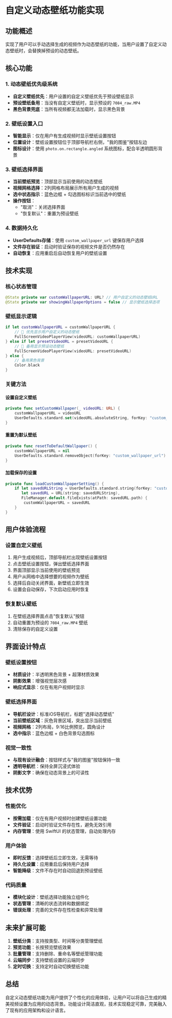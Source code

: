 # 自定义动态壁纸功能实现

## 功能概述

实现了用户可以手动选择生成的视频作为动态壁纸的功能，当用户设置了自定义动态壁纸时，会替换掉预设的动态壁纸。

## 核心功能

### 1. 动态壁纸优先级系统
- **自定义壁纸优先**：用户设置的自定义壁纸优先于预设壁纸显示
- **预设壁纸备用**：当没有自定义壁纸时，显示预设的 `7084_raw.MP4`
- **黑色背景兜底**：当所有视频都无法加载时，显示黑色背景

### 2. 壁纸设置入口
- **智能显示**：仅在用户有生成视频时显示壁纸设置按钮
- **位置设计**：壁纸设置按钮位于顶部导航栏右侧，"我的图鉴"按钮左边
- **图标设计**：使用 `photo.on.rectangle.angled` 系统图标，配合半透明圆形背景

### 3. 壁纸选择界面
- **当前壁纸预览**：顶部显示当前使用的动态壁纸
- **视频网格选择**：2列网格布局展示所有用户生成的视频
- **选中状态指示**：蓝色边框 + 勾选图标标识当前选中的壁纸
- **操作按钮**：
  - "取消"：关闭选择界面
  - "恢复默认"：重置为预设壁纸

### 4. 数据持久化
- **UserDefaults存储**：使用 `custom_wallpaper_url` 键保存用户选择
- **文件存在验证**：启动时验证保存的视频文件是否仍然存在
- **自动恢复**：应用重启后自动恢复用户的壁纸设置

## 技术实现

### 核心状态管理
```swift
@State private var customWallpaperURL: URL? // 用户自定义的动态壁纸URL
@State private var showingWallpaperOptions = false // 显示壁纸选择选项
```

### 壁纸显示逻辑
```swift
if let customWallpaperURL = customWallpaperURL {
    // 🎯 优先显示用户自定义的动态壁纸
    FullScreenVideoPlayerView(videoURL: customWallpaperURL)
} else if let presetVideoURL = presetVideoURL {
    // 🎯 备用显示预设动态壁纸
    FullScreenVideoPlayerView(videoURL: presetVideoURL)
} else {
    // 备用黑色背景
    Color.black
}
```

### 关键方法

#### 设置自定义壁纸
```swift
private func setCustomWallpaper(_ videoURL: URL) {
    customWallpaperURL = videoURL
    UserDefaults.standard.set(videoURL.absoluteString, forKey: "custom_wallpaper_url")
}
```

#### 重置为默认壁纸
```swift
private func resetToDefaultWallpaper() {
    customWallpaperURL = nil
    UserDefaults.standard.removeObject(forKey: "custom_wallpaper_url")
}
```

#### 加载保存的设置
```swift
private func loadCustomWallpaperSetting() {
    if let savedURLString = UserDefaults.standard.string(forKey: "custom_wallpaper_url"),
       let savedURL = URL(string: savedURLString),
       FileManager.default.fileExists(atPath: savedURL.path) {
        customWallpaperURL = savedURL
    }
}
```

## 用户体验流程

### 设置自定义壁纸
1. 用户生成视频后，顶部导航栏出现壁纸设置按钮
2. 点击壁纸设置按钮，弹出壁纸选择界面
3. 界面顶部显示当前使用的壁纸预览
4. 用户从网格中选择想要的视频作为壁纸
5. 选择后自动关闭界面，新壁纸立即生效
6. 设置会自动保存，下次启动应用时恢复

### 恢复默认壁纸
1. 在壁纸选择界面点击"恢复默认"按钮
2. 自动重置为预设的 `7084_raw.MP4` 壁纸
3. 清除保存的自定义设置

## 界面设计特点

### 壁纸设置按钮
- **材质设计**：半透明黑色背景 + 超薄材质效果
- **阴影效果**：增强视觉层次感
- **响应式显示**：仅在有用户视频时显示

### 壁纸选择界面
- **导航栏设计**：标准iOS导航栏，标题"选择动态壁纸"
- **当前壁纸区域**：灰色背景区域，突出显示当前壁纸
- **视频网格**：2列布局，9:16比例预览，圆角设计
- **选中指示**：蓝色边框 + 白色背景勾选图标

### 视觉一致性
- **与现有设计融合**：按钮样式与"我的图鉴"按钮保持一致
- **透明导航栏**：保持全屏沉浸式体验
- **阴影文字**：确保在动态背景上的可读性

## 技术优势

### 性能优化
- **按需加载**：仅在有用户视频时创建壁纸设置功能
- **文件验证**：启动时验证文件存在性，避免无效引用
- **内存管理**：使用 SwiftUI 的状态管理，自动处理内存

### 用户体验
- **即时反馈**：选择壁纸后立即生效，无需等待
- **持久化设置**：应用重启后保持用户选择
- **智能降级**：文件不存在时自动回退到预设壁纸

### 代码质量
- **模块化设计**：壁纸选择功能独立组件化
- **状态管理**：清晰的状态流转和数据绑定
- **错误处理**：完善的文件存在性检查和异常处理

## 未来扩展可能

1. **壁纸分类**：支持按类型、时间等分类管理壁纸
2. **预览功能**：长按预览壁纸效果
3. **批量管理**：支持删除、重命名等壁纸管理功能
4. **云端同步**：支持壁纸设置的云端同步
5. **定时切换**：支持定时自动切换壁纸功能

## 总结

自定义动态壁纸功能为用户提供了个性化的应用体验，让用户可以将自己生成的精美视频设置为应用的动态背景。功能设计简洁直观，技术实现稳定可靠，完美融入了现有的应用架构和设计语言。 